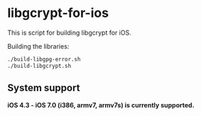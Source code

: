 # libgcrypt-for-ios

This is script for building libgcrypt for iOS.

Building the libraries:

```bash
./build-libgpg-error.sh
./build-libgcrypt.sh
```

## System support
**iOS 4.3 - iOS 7.0 (i386, armv7, armv7s) is currently supported.**
